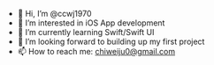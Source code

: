 - 👋 Hi, I’m @ccwj1970
- 👀 I’m interested in iOS App development 
- 🌱 I’m currently learning Swift/Swift UI
- 💞️ I’m looking  forward to building up my first project
- 📫 How to reach me: chiweiju0@gmail.com

<!---
ccwj1970/ccwj1970 is a ✨ special ✨ repository because its `README.md` (this file) appears on your GitHub profile.
You can click the Preview link to take a look at your changes.
--->
